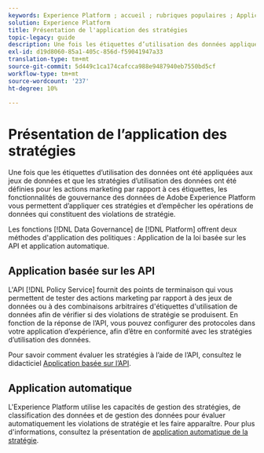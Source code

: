 ```yaml
---
keywords: Experience Platform ; accueil ; rubriques populaires ; Application des stratégies ; Application automatique ; Application basée sur les API ; gouvernance des données
solution: Experience Platform
title: Présentation de l'application des stratégies
topic-legacy: guide
description: Une fois les étiquettes d’utilisation des données appliquées aux jeux de données Adobe Experience Platform et les stratégies d’utilisation des données définies pour les actions marketing par rapport à ces étiquettes, les fonctionnalités de gouvernance des données vous permettent d’appliquer ces stratégies et d’empêcher les opérations de données qui constituent des violations de stratégie. Il existe deux méthodes d’application des stratégies fournies par les fonctionnalités de gouvernance des données sur la plate-forme, l’application basée sur les API et l’application automatique.
exl-id: d19d8060-85a1-405c-856d-f59041947a33
translation-type: tm+mt
source-git-commit: 5d449c1ca174cafcca988e9487940eb7550bd5cf
workflow-type: tm+mt
source-wordcount: '237'
ht-degree: 10%

---
```


# Présentation de l’application des stratégies

Une fois que les étiquettes d’utilisation des données ont été appliquées aux jeux de données et que les stratégies d’utilisation des données ont été définies pour les actions marketing par rapport à ces étiquettes, les fonctionnalités de gouvernance des données de Adobe Experience Platform vous permettent d’appliquer ces stratégies et d’empêcher les opérations de données qui constituent des violations de stratégie.

Les fonctions [!DNL Data Governance] de [!DNL Platform] offrent deux méthodes d&#39;application des politiques : Application de la loi basée sur les API et application automatique.

## Application basée sur les API

L&#39;API [!DNL Policy Service] fournit des points de terminaison qui vous permettent de tester des actions marketing par rapport à des jeux de données ou à des combinaisons arbitraires d&#39;étiquettes d&#39;utilisation de données afin de vérifier si des violations de stratégie se produisent. En fonction de la réponse de l’API, vous pouvez configurer des protocoles dans votre application d’expérience, afin d’être en conformité avec les stratégies d’utilisation des données.

Pour savoir comment évaluer les stratégies à l’aide de l’API, consultez le didacticiel [Application basée sur l’API](./api-enforcement.md).

## Application automatique

L&#39;Experience Platform utilise les capacités de gestion des stratégies, de classification des données et de gestion des données pour évaluer automatiquement les violations de stratégie et les faire apparaître. Pour plus d&#39;informations, consultez la présentation de [application automatique de la stratégie](./auto-enforcement.md).
